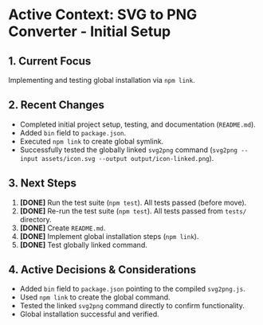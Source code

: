 # Active Context: SVG to PNG Converter - Initial Setup

## 1. Current Focus

Implementing and testing global installation via `npm link`.

## 2. Recent Changes

- Completed initial project setup, testing, and documentation (`README.md`).
- Added `bin` field to `package.json`.
- Executed `npm link` to create global symlink.
- Successfully tested the globally linked `svg2png` command (`svg2png --input assets/icon.svg --output output/icon-linked.png`).

## 3. Next Steps

1. **[DONE]** Run the test suite (`npm test`). All tests passed (before move).
2. **[DONE]** Re-run the test suite (`npm test`). All tests passed from `tests/` directory.
3. **[DONE]** Create `README.md`.
4. **[DONE]** Implement global installation steps (`npm link`).
5. **[DONE]** Test globally linked command.

## 4. Active Decisions & Considerations

- Added `bin` field to `package.json` pointing to the compiled `svg2png.js`.
- Used `npm link` to create the global command.
- Tested the linked `svg2png` command directly to confirm functionality.
- Global installation successful and verified.
